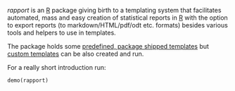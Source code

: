 *rapport* is an [R](http://www.r-project.org/) package giving birth to a templating system that facilitates automated, mass and easy creation of statistical reports in [R](http://www.r-project.org/) with the option to export reports (to markdown/HTML/pdf/odt etc. formats) besides various tools and helpers to use in templates.

The package holds some [predefined, package shipped templates](#templates) but [custom templates](#custom) can be also created and run.
 
For a really short introduction run:

    demo(rapport)
